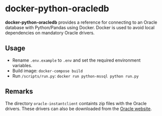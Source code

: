 # docker-python-oracledb
__docker-python-oracledb__ provides a reference for connecting to an Oracle database with Python/Pandas using Docker. Docker is used to avoid local dependencies on mandatory Oracle drivers.

## Usage
* Rename `.env.example` to `.env` and set the required environment variables.
* Build image: ```docker-compose build```
* Run `/scripts/run.py`: ```docker run python-mssql python run.py```

## Remarks
The directory `oracle-instantclient` containts zip files with the Oracle drivers. These drivers can also be downloaded from the [Oracle website](https://www.oracle.com/database/technologies/instant-client/linux-x86-64-downloads.html).